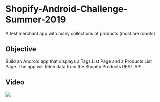 # Shopify-Android-Challenge-Summer-2019
A test merchant app with many collections of products (most are robots)

## Objective

Build an Android app that displays a Tags List Page and a Products List Page. The app will fetch data from the Shopify Products REST API.

## Video
![](demo.gif)

